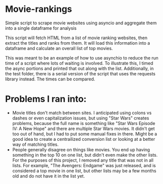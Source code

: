 # Movie-rankings
Simple script to scrape movie websites using asyncio and aggregate them into a single dataframe for analysis

This script will fetch HTML from a list of movie ranking websites, then extract the titles and ranks from them.  It will load this information into a dataframe and calculate an overall list of top movies.

This was meant to be an example of how to use asynchio to reduce the run time of a script where lots of waiting is involved.  To illustrate this, I timed the async portions and printed that out along with the list.  Additionally, in the test folder, there is a serial version of the script that uses the requests library instead.  The times can be compared.

# Problems I ran into:
- Movie titles don't match between sites.  I anticipated using colons vs dashes or even capitalization issues, but using "Star Wars" creates problems, because the full name is something like "Star Wars Episode IV: A New Hope" and there are multiple Star Wars movies.  It didn't get too out of hand, but I had to put some manual fixes in there.  Might be a good idea to create a centrailized conversion list or looking at a better way of matching titles.
- People generally disagree on things like movies.  You end up having something in the top 10 on one list, but didn't even make the other lists.  For the purposes of this project, I removed any title that was not in all lists.  For example, "The Avengers: Endgame" was just released, and is considered a top movie in one list, but other lists may be a few months old and do not have it in the list yet.
